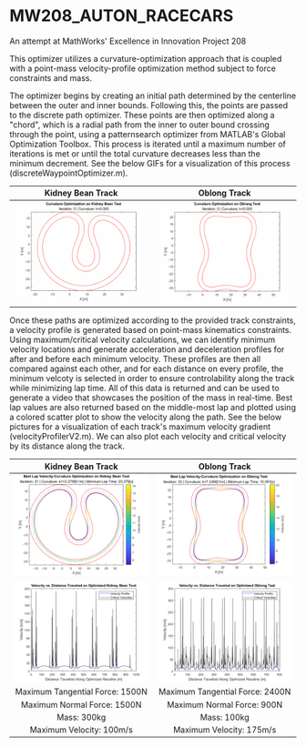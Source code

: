# MW208_AUTON_RACECARS
An attempt at MathWorks' Excellence in Innovation Project 208

This optimizer utilizes a curvature-optimization approach that is coupled with a point-mass velocity-profile optimization method subject to force constraints and mass.

The optimizer begins by creating an initial path determined by the centerline between the outer and inner bounds. Following this, the points are passed to the discrete path optimizer. These points are then optimized along a "chord", which is a radial path from the inner to outer bound crossing through the point, using a patternsearch optimizer from MATLAB's Global Optimization Toolbox. This process is iterated until a maximum number of iterations is met or until the total curvature decreases less than the minimum decrement. See the below GIFs for a visualization of this process (discreteWaypointOptimizer.m).

Kidney Bean Track            |  Oblong Track
:-------------------------:|:-------------------------:
![Optimization Kidney Bean Visualization GIF](https://github.com/borealis31/MW208_AUTON_RACECARS/blob/main/KidneyBeanTest.gif)  |  ![Optimization Oblong Visualization GIF](https://github.com/borealis31/MW208_AUTON_RACECARS/blob/main/OblongTest.gif)

Once these paths are optimized according to the provided track constraints, a velocity profile is generated based on point-mass kinematics constraints. Using maximum/critical velocity calculations, we can identify minimum velocity locations and generate acceleration and deceleration profiles for after and before each minimum velocity. These profiles are then all compared against each other, and for each distance on every profile, the minimum velcoty is selected in order to ensure controlability along the track while minimizing lap time. All of this data is returned and can be used to generate a video that showcases the position of the mass in real-time. Best lap values are also returned based on the middle-most lap and plotted using a colored scatter plot to show the velocity along the path. See the below pictures for a visualization of each track's maximum velocity gradient (velocityProfilerV2.m). We can also plot each velocity and critical velocity by its distance along the track.

Kidney Bean Track            |  Oblong Track
:-------------------------:|:-------------------------:
![Velocity Kidney Bean Visualization PNG](https://github.com/borealis31/MW208_AUTON_RACECARS/blob/main/velocityGradientBestLapKidneyBeanTestEXAMPLE.png)  |  ![Velocity Oblong Visualization PNG](https://github.com/borealis31/MW208_AUTON_RACECARS/blob/main/velocityGradientBestLapOblongTestEXAMPLE.png)
![VvsS Kidney Bean Visualization PNG](https://github.com/borealis31/MW208_AUTON_RACECARS/blob/main/velocityByDistanceKidneyBeanTestEXAMPLE.png) | ![VvsS Oblong Visualization PNG](https://github.com/borealis31/MW208_AUTON_RACECARS/blob/main/velocityByDistanceOblongTestEXAMPLE.png) 
Maximum Tangential Force: 1500N | Maximum Tangential Force: 2400N
Maximum Normal Force: 1500N | Maximum Normal Force: 900N
Mass: 300kg | Mass: 100kg
Maximum Velocity: 100m/s | Maximum Velocity: 175m/s
